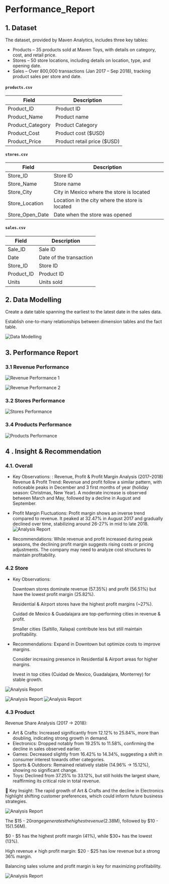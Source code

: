 # Performance_Report


## 1. Dataset
The dataset, provided by Maven Analytics, includes three key tables:

- Products – 35 products sold at Maven Toys, with details on category, cost, and retail price.
- Stores – 50 store locations, including details on location, type, and opening date.
- Sales – Over 800,000 transactions (Jan 2017 – Sep 2018), tracking product sales per store and date.


#### `products.csv`
|**Field**|**Description**|
|-|-|
|Product_ID|Product ID|
|Product_Name|Product name|
|Product_Category|Product Category|
|Product_Cost|Product cost ($USD)|
|Product_Price|Product retail price ($USD)|

#### `stores.csv`
|**Field**|**Description**|
|-|-|
|Store_ID|Store ID|
|Store_Name|Store name|
|Store_City|City in Mexico where the store is located|
|Store_Location|Location in the city where the store is located|
|Store_Open_Date|Date when the store was opened|

#### `sales.csv`
|**Field**|**Description**|
|-|-|
|Sale_ID|Sale ID|
|Date|Date of the transaction|
|Store_ID|Store ID|
|Product_ID|Product ID|
|Units|Units sold|


## 2. Data Modelling
Create a date table spanning the earliest to the latest date in the sales data.

Establish one-to-many relationships between dimension tables and the fact table.

![Data Modelling](https://github.com/mydg13/Performance_Report/blob/main/image/image_report0.png)

## 3. Performance Report

### 3.1 Revenue Performance

![Revenue Performance 1](https://github.com/mydg13/Performance_Report/blob/main/image/image_report1.png)

![Revenue Performance 2](https://github.com/mydg13/Performance_Report/blob/main/image/image_report2.png)


### 3.2 Stores Performance

![Stores Performance](https://github.com/mydg13/Performance_Report/blob/main/image/image_report3.png)

### 3.4 Products Performance

![Products Performance](https://github.com/mydg13/Performance_Report/blob/main/image/image_report4.png)


## 4 . Insight & Recommendation 

### 4.1. Overall 
- Key Observations: : Revenue, Profit & Profit Margin Analysis (2017–2018)
      Revenue & Profit Trend: Revenue and profit follow a similar pattern, with noticeable peaks in December and 3 first months of year (holiday season: Christmas, New Year). A moderate increase is observed between March and May, followed by a decline in August and September.

- Profit Margin Fluctuations:
      Profit margin shows an inverse trend compared to revenue. It peaked at 32.47% in August 2017 and gradually declined over time, stabilizing around 26-27% in mid to late 2018.
![Analysis Report](https://github.com/mydg13/Performance_Report/blob/main/image/image_analysis1.png)

- Recommendations: While revenue and profit increased during peak seasons, the declining profit margin suggests rising costs or pricing adjustments. The company may need to analyze cost structures to maintain profitability.


### 4.2 Store 
- Key Observations:

    Downtown stores dominate revenue (57.35%) and profit (56.51%) but have the lowest profit margin (25.82%).
  
    Residential & Airport stores have the highest profit margins (~27%).
  
    Cuidad de Mexico & Guadalajara are top-performing cities in revenue & profit.
  
    Smaller cities (Saltillo, Xalapa) contribute less but still maintain profitability.

- Recommendations:
    Expand in Downtown but optimize costs to improve margins.

    Consider increasing presence in Residential & Airport areas for higher margins.

    Invest in top cities (Cuidad de Mexico, Guadalajara, Monterrey) for stable growth.

![Analysis Report](https://github.com/mydg13/Performance_Report/blob/main/image/image_analysis2.png)



![Analysis Report](https://github.com/mydg13/Performance_Report/blob/main/image/image_analysis4.png)
![Analysis Report](https://github.com/mydg13/Performance_Report/blob/main/image/image_analysis5.png)

### 4.3 Product 

Revenue Share Analysis (2017 → 2018):

- Art & Crafts: Increased significantly from 12.12% to 25.84%, more than doubling, indicating strong growth in demand.
- Electronics: Dropped notably from 19.25% to 11.58%, confirming the decline in sales observed earlier.
- Games: Decreased slightly from 16.42% to 14.34%, suggesting a shift in consumer interest towards other categories.
- Sports & Outdoors: Remained relatively stable (14.96% → 15.12%), showing no significant change.
- Toys: Declined from 37.25% to 33.12%, but still holds the largest share, reaffirming its critical role in total revenue.

🔹 Key Insight: The rapid growth of Art & Crafts and the decline in Electronics highlight shifting customer preferences, which could inform future business strategies.

![Analysis Report](https://github.com/mydg13/Performance_Report/blob/main/image/image_analysis6.png)

The $15 - $20 range generates the highest revenue ($2.38M), followed by $10 - $15 ($1.56M).

$0 - $5 has the highest profit margin (41%), while $30+ has the lowest (13%).

High revenue ≠ high profit margin: $20 - $25 has low revenue but a strong 36% margin.

Balancing sales volume and profit margin is key for maximizing profitability.

![Analysis Report](https://github.com/mydg13/Performance_Report/blob/main/image/image_analysis7.png)







